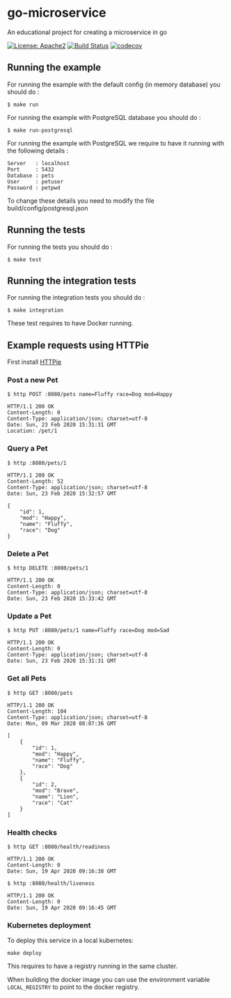 # go-microservice
An educational project for creating a microservice in go

[![License: Apache2](https://img.shields.io/badge/license-Apache%202-blue.svg)](/LICENSE) [![Build Status](https://travis-ci.org/LearningByExample/go-microservice.svg?branch=master)](https://travis-ci.org/LearningByExample/go-microservice) [![codecov](https://codecov.io/gh/LearningByExample/go-microservice/branch/master/graph/badge.svg)](https://codecov.io/gh/LearningByExample/go-microservice)

## Running the example

For running the example with the default config (in memory database) you should do :

```shell script
$ make run
```

For running the example with PostgreSQL database you should do :

```shell script
$ make run-postgresql
```
For running the example with PostgreSQL we require to have it running with the following details :
```text
Server   : localhost
Port     : 5432
Database : pets
User     : petuser
Password : petpwd
```
To change these details you need to modify the file build/config/postgresql.json

## Running the tests

For running the tests you should do :

```shell script
$ make test
```

## Running the integration tests

For running the integration tests you should do :

```shell script
$ make integration
```

These test requires to have Docker running.

## Example requests using HTTPie

First install [HTTPie](https://httpie.org/doc#installation)

### Post a new Pet

```shell script
$ http POST :8080/pets name=Fluffy race=Dog mod=Happy

HTTP/1.1 200 OK
Content-Length: 0
Content-Type: application/json; charset=utf-8
Date: Sun, 23 Feb 2020 15:31:31 GMT
Location: /pet/1
```

### Query a Pet

```shell script
$ http :8080/pets/1

HTTP/1.1 200 OK
Content-Length: 52
Content-Type: application/json; charset=utf-8
Date: Sun, 23 Feb 2020 15:32:57 GMT

{
    "id": 1,
    "mod": "Happy",
    "name": "Fluffy",
    "race": "Dog"
}
```

### Delete a Pet

```shell script
$ http DELETE :8080/pets/1

HTTP/1.1 200 OK
Content-Length: 0
Content-Type: application/json; charset=utf-8
Date: Sun, 23 Feb 2020 15:33:42 GMT
```

### Update a Pet

```shell script
$ http PUT :8080/pets/1 name=Fluffy race=Dog mod=Sad

HTTP/1.1 200 OK
Content-Length: 0
Content-Type: application/json; charset=utf-8
Date: Sun, 23 Feb 2020 15:31:31 GMT
```

### Get all Pets

```shell script
$ http GET :8080/pets

HTTP/1.1 200 OK
Content-Length: 104
Content-Type: application/json; charset=utf-8
Date: Mon, 09 Mar 2020 08:07:36 GMT

[
    {
        "id": 1,
        "mod": "Happy",
        "name": "Fluffy",
        "race": "Dog"
    },
    {
        "id": 2,
        "mod": "Brave",
        "name": "Lion",
        "race": "Cat"
    }
]
```

### Health checks
```shell script
$ http GET :8080/health/readiness

HTTP/1.1 200 OK
Content-Length: 0
Date: Sun, 19 Apr 2020 09:16:38 GMT

$ http :8080/health/liveness

HTTP/1.1 200 OK
Content-Length: 0
Date: Sun, 19 Apr 2020 09:16:45 GMT
```
### Kubernetes deployment
To deploy this service in a local kubernetes:
```shell script
make deploy
```
This requires to have a registry running in the same cluster.

When building the docker image you can use the environment variable `LOCAL_REGISTRY` to point to the docker registry.

